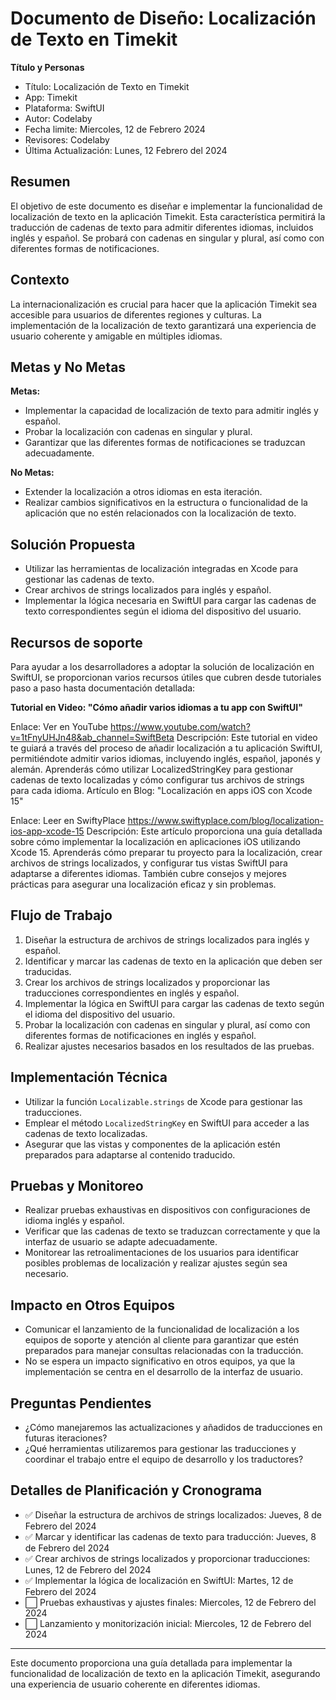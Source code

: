 # Documento de Diseño: Localización de Texto en Timekit

**Título y Personas**
 - Título: Localización de Texto en Timekit
 - App: Timekit
 - Plataforma: SwiftUI
 - Autor: Codelaby
 - Fecha limite: Miercoles, 12 de Febrero 2024
 - Revisores: Codelaby
 - Última Actualización: Lunes, 12 Febrero del 2024

## Resumen
El objetivo de este documento es diseñar e implementar la funcionalidad de localización de texto en la aplicación Timekit. Esta característica permitirá la traducción de cadenas de texto para admitir diferentes idiomas, incluidos inglés y español. Se probará con cadenas en singular y plural, así como con diferentes formas de notificaciones.

## Contexto
La internacionalización es crucial para hacer que la aplicación Timekit sea accesible para usuarios de diferentes regiones y culturas. La implementación de la localización de texto garantizará una experiencia de usuario coherente y amigable en múltiples idiomas.

## Metas y No Metas
**Metas:**
- Implementar la capacidad de localización de texto para admitir inglés y español.
- Probar la localización con cadenas en singular y plural.
- Garantizar que las diferentes formas de notificaciones se traduzcan adecuadamente.

**No Metas:**
- Extender la localización a otros idiomas en esta iteración.
- Realizar cambios significativos en la estructura o funcionalidad de la aplicación que no estén relacionados con la localización de texto.

## Solución Propuesta
- Utilizar las herramientas de localización integradas en Xcode para gestionar las cadenas de texto.
- Crear archivos de strings localizados para inglés y español.
- Implementar la lógica necesaria en SwiftUI para cargar las cadenas de texto correspondientes según el idioma del dispositivo del usuario.

## Recursos de soporte
Para ayudar a los desarrolladores a adoptar la solución de localización en SwiftUI, se proporcionan varios recursos útiles que cubren desde tutoriales paso a paso hasta documentación detallada:

**Tutorial en Video: "Cómo añadir varios idiomas a tu app con SwiftUI"**

Enlace: Ver en YouTube https://www.youtube.com/watch?v=1tFnyUHJn48&ab_channel=SwiftBeta
Descripción: Este tutorial en video te guiará a través del proceso de añadir localización a tu aplicación SwiftUI, permitiéndote admitir varios idiomas, incluyendo inglés, español, japonés y alemán. Aprenderás cómo utilizar LocalizedStringKey para gestionar cadenas de texto localizadas y cómo configurar tus archivos de strings para cada idioma.
Artículo en Blog: "Localización en apps iOS con Xcode 15"

Enlace: Leer en SwiftyPlace https://www.swiftyplace.com/blog/localization-ios-app-xcode-15
Descripción: Este artículo proporciona una guía detallada sobre cómo implementar la localización en aplicaciones iOS utilizando Xcode 15. Aprenderás cómo preparar tu proyecto para la localización, crear archivos de strings localizados, y configurar tus vistas SwiftUI para adaptarse a diferentes idiomas. También cubre consejos y mejores prácticas para asegurar una localización eficaz y sin problemas.

## Flujo de Trabajo
1. Diseñar la estructura de archivos de strings localizados para inglés y español.
2. Identificar y marcar las cadenas de texto en la aplicación que deben ser traducidas.
3. Crear los archivos de strings localizados y proporcionar las traducciones correspondientes en inglés y español.
4. Implementar la lógica en SwiftUI para cargar las cadenas de texto según el idioma del dispositivo del usuario.
5. Probar la localización con cadenas en singular y plural, así como con diferentes formas de notificaciones en inglés y español.
6. Realizar ajustes necesarios basados en los resultados de las pruebas.

## Implementación Técnica
- Utilizar la función `Localizable.strings` de Xcode para gestionar las traducciones.
- Emplear el método `LocalizedStringKey` en SwiftUI para acceder a las cadenas de texto localizadas.
- Asegurar que las vistas y componentes de la aplicación estén preparados para adaptarse al contenido traducido.

## Pruebas y Monitoreo
- Realizar pruebas exhaustivas en dispositivos con configuraciones de idioma inglés y español.
- Verificar que las cadenas de texto se traduzcan correctamente y que la interfaz de usuario se adapte adecuadamente.
- Monitorear las retroalimentaciones de los usuarios para identificar posibles problemas de localización y realizar ajustes según sea necesario.

## Impacto en Otros Equipos
- Comunicar el lanzamiento de la funcionalidad de localización a los equipos de soporte y atención al cliente para garantizar que estén preparados para manejar consultas relacionadas con la traducción.
- No se espera un impacto significativo en otros equipos, ya que la implementación se centra en el desarrollo de la interfaz de usuario.

## Preguntas Pendientes
- ¿Cómo manejaremos las actualizaciones y añadidos de traducciones en futuras iteraciones?
- ¿Qué herramientas utilizaremos para gestionar las traducciones y coordinar el trabajo entre el equipo de desarrollo y los traductores?

## Detalles de Planificación y Cronograma
- ✅ Diseñar la estructura de archivos de strings localizados: Jueves, 8 de Febrero del 2024
- ✅ Marcar y identificar las cadenas de texto para traducción: Jueves, 8 de Febrero del 2024
- ✅ Crear archivos de strings localizados y proporcionar traducciones: Lunes, 12 de Febrero del 2024
- ✅ Implementar la lógica de localización en SwiftUI: Martes, 12 de Febrero del 2024
- ⬜ Pruebas exhaustivas y ajustes finales: Miercoles, 12 de Febrero del 2024
- ⬜ Lanzamiento y monitorización inicial: Miercoles, 12 de Febrero del 2024

---

Este documento proporciona una guía detallada para implementar la funcionalidad de localización de texto en la aplicación Timekit, asegurando una experiencia de usuario coherente en diferentes idiomas.
